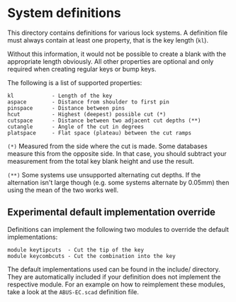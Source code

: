 # System definitions

This directory contains definitions for various lock systems. A definition
file must always contain at least one property, that is the key length (`kl`).

Without this information, it would not be possible to create a blank with the
appropriate length obviously. All other properties are optional and only required
when creating regular keys or bump keys.

The following is a list of supported properties:

```
kl            - Length of the key
aspace        - Distance from shoulder to first pin
pinspace      - Distance between pins
hcut          - Highest (deepest) possible cut (*)
cutspace      - Distance between two adjacent cut depths (**)
cutangle      - Angle of the cut in degrees
platspace     - Flat space (plateau) between the cut ramps
```

`(*)` Measured from the side where the cut is made. Some databases measure this
from the opposite side. In that case, you should subtract your measurement from
the total key blank height and use the result.

`(**)` Some systems use unsupported alternating cut depths. If the alternation
isn't large though (e.g. some systems alternate by 0.05mm) then using the mean
of the two works well.

## Experimental default implementation override

Definitions can implement the following two modules to override the default
implementations:

```
module keytipcuts  - Cut the tip of the key
module keycombcuts - Cut the combination into the key
```

The default implementations used can be found in the include/ directory. They
are automatically included if your definition does not implement the respective
module. For an example on how to reimplement these modules, take a look at the
`ABUS-EC.scad` definition file.
